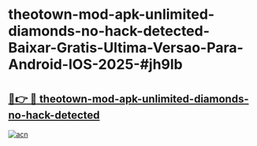 # theotown-mod-apk-unlimited-diamonds-no-hack-detected-Baixar-Gratis-Ultima-Versao-Para-Android-IOS-2025-#jh9lb

# <h2><a href="https://ainizakaria.my?title=theotown-mod-apk-unlimited-diamonds-no-hack-detected&ref=25M">🔗👉 🔴 theotown-mod-apk-unlimited-diamonds-no-hack-detected</a></h2>

[![acn](https://github.com/user-attachments/assets/0f9c940e-d8b0-45ae-aac7-cd30a18b3e1c)](https://ainizakaria.my?title=theotown-mod-apk-unlimited-diamonds-no-hack-detected&ref=25M)

